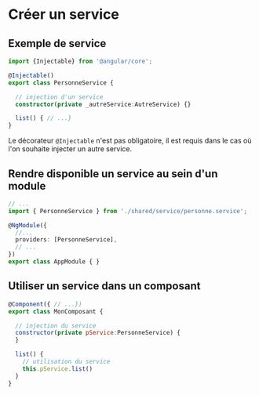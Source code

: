 # Créer un service

## Exemple de service
```ts
import {Injectable} from '@angular/core';

@Injectable()
export class PersonneService {

  // injection d'un service
  constructor(private _autreService:AutreService) {}

  list() { // ...}
}
```

Le décorateur `@Injectable` n'est pas obligatoire, il est requis dans le cas où l'on souhaite injecter un autre service.

## Rendre disponible un service au sein d'un module

```ts
// ...
import { PersonneService } from './shared/service/personne.service';

@NgModule({
  //...
  providers: [PersonneService],
  // ...
})
export class AppModule { }
```


## Utiliser un service dans un composant

```js
@Component({ // ...})
export class MonComposant {

  // injection du service
  constructor(private pService:PersonneService) {
  }

  list() {
    // utilisation du service
    this.pService.list()
  }
}
```
